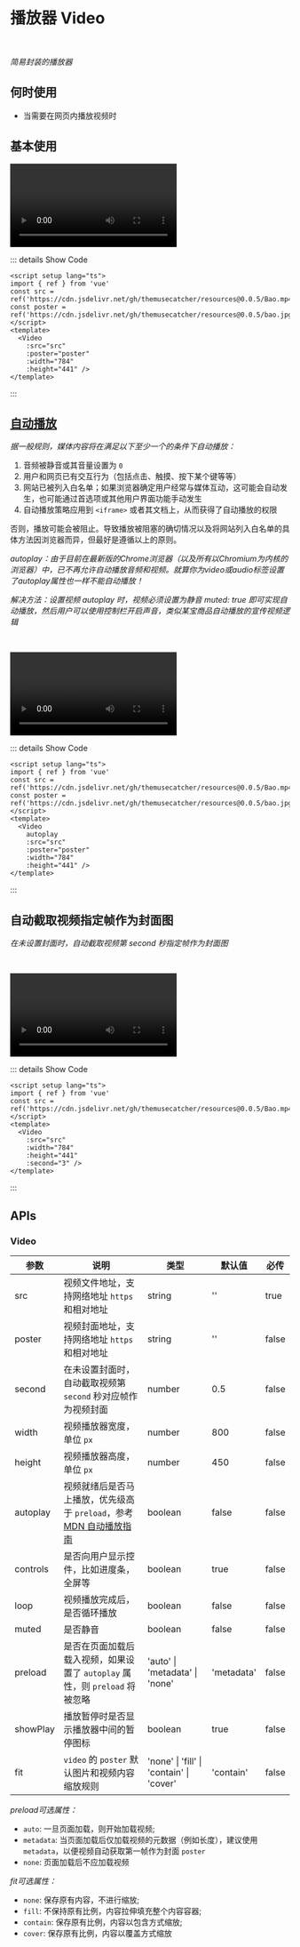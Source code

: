 # 播放器 Video

<BackTop />
<Watermark fullscreen content="Vue Amazing UI" />

<br/>

*简易封装的播放器*

## 何时使用

- 当需要在网页内播放视频时

<script setup lang="ts">
import { ref } from 'vue'
const src = ref('https://cdn.jsdelivr.net/gh/themusecatcher/resources@0.0.5/Bao.mp4')
const poster = ref('https://cdn.jsdelivr.net/gh/themusecatcher/resources@0.0.5/bao.jpg')
</script>

## 基本使用

<Video
  :src="src"
  :poster="poster"
  :width="784"
  :height="441" />

::: details Show Code

```vue
<script setup lang="ts">
import { ref } from 'vue'
const src = ref('https://cdn.jsdelivr.net/gh/themusecatcher/resources@0.0.5/Bao.mp4')
const poster = ref('https://cdn.jsdelivr.net/gh/themusecatcher/resources@0.0.5/bao.jpg')
</script>
<template>
  <Video
    :src="src"
    :poster="poster"
    :width="784"
    :height="441" />
</template>
```

:::

## [自动播放](https://developer.mozilla.org/zh-CN/docs/Web/Media/Autoplay_guide)

*据一般规则，媒体内容将在满足以下至少一个的条件下自动播放：*
1. 音频被静音或其音量设置为 `0`
2. 用户和网页已有交互行为（包括点击、触摸、按下某个键等等）
3. 网站已被列入白名单；如果浏览器确定用户经常与媒体互动，这可能会自动发生，也可能通过首选项或其他用户界面功能手动发生
4. 自动播放策略应用到 `<iframe>` 或者其文档上，从而获得了自动播放的权限

否则，播放可能会被阻止。导致播放被阻塞的确切情况以及将网站列入白名单的具体方法因浏览器而异，但最好是遵循以上的原则。

*autoplay：由于目前在最新版的Chrome浏览器（以及所有以Chromium为内核的浏览器）中，已不再允许自动播放音频和视频。就算你为video或audio标签设置了autoplay属性也一样不能自动播放！*

*解决方法：设置视频 autoplay 时，视频必须设置为静音 muted: true 即可实现自动播放，然后用户可以使用控制栏开启声音，类似某宝商品自动播放的宣传视频逻辑*

<br/>

<Video
  autoplay
  :src="src"
  :poster="poster"
  :width="784"
  :height="441" />

::: details Show Code

```vue
<script setup lang="ts">
import { ref } from 'vue'
const src = ref('https://cdn.jsdelivr.net/gh/themusecatcher/resources@0.0.5/Bao.mp4')
const poster = ref('https://cdn.jsdelivr.net/gh/themusecatcher/resources@0.0.5/bao.jpg')
</script>
<template>
  <Video
    autoplay
    :src="src"
    :poster="poster"
    :width="784"
    :height="441" />
</template>
```

:::

## 自动截取视频指定帧作为封面图

*在未设置封面时，自动截取视频第 second 秒指定帧作为封面图*

<br/>

<Video
  :src="src"
  :width="784"
  :height="441"
  :second="3" />

::: details Show Code

```vue
<script setup lang="ts">
import { ref } from 'vue'
const src = ref('https://cdn.jsdelivr.net/gh/themusecatcher/resources@0.0.5/Bao.mp4')
</script>
<template>
  <Video
    :src="src"
    :width="784"
    :height="441"
    :second="3" />
</template>
```

:::

## APIs

### Video

参数 | 说明 | 类型 | 默认值 | 必传
-- | -- | -- | -- | --
src | 视频文件地址，支持网络地址 `https` 和相对地址 | string | '' | true
poster | 视频封面地址，支持网络地址 `https` 和相对地址 | string | '' | false
second | 在未设置封面时，自动截取视频第 `second` 秒对应帧作为视频封面 | number | 0.5 | false
width | 视频播放器宽度，单位 `px` | number | 800 | false
height | 视频播放器高度，单位 `px` | number | 450 | false
autoplay | 视频就绪后是否马上播放，优先级高于 `preload`，参考 [MDN 自动播放指南](https://developer.mozilla.org/zh-CN/docs/Web/Media/Autoplay_guide) | boolean | false | false
controls | 是否向用户显示控件，比如进度条，全屏等 | boolean | true | false
loop | 视频播放完成后，是否循环播放 | boolean | false | false
muted |  是否静音 | boolean | false | false
preload | 是否在页面加载后载入视频，如果设置了 `autoplay` 属性，则 `preload` 将被忽略 | 'auto' &#124; 'metadata' &#124; 'none' | 'metadata' | false
showPlay | 播放暂停时是否显示播放器中间的暂停图标 | boolean | true | false
fit | `video` 的 `poster` 默认图片和视频内容缩放规则 | 'none' &#124; 'fill' &#124; 'contain' &#124; 'cover' | 'contain' | false

*preload可选属性：*

- `auto`: 一旦页面加载，则开始加载视频;
- `metadata`: 当页面加载后仅加载视频的元数据（例如长度），建议使用 `metadata`，以便视频自动获取第一帧作为封面 `poster`
- `none`: 页面加载后不应加载视频

*fit可选属性：*

- `none`: 保存原有内容，不进行缩放;
- `fill`: 不保持原有比例，内容拉伸填充整个内容容器;
- `contain`: 保存原有比例，内容以包含方式缩放;
- `cover`: 保存原有比例，内容以覆盖方式缩放
